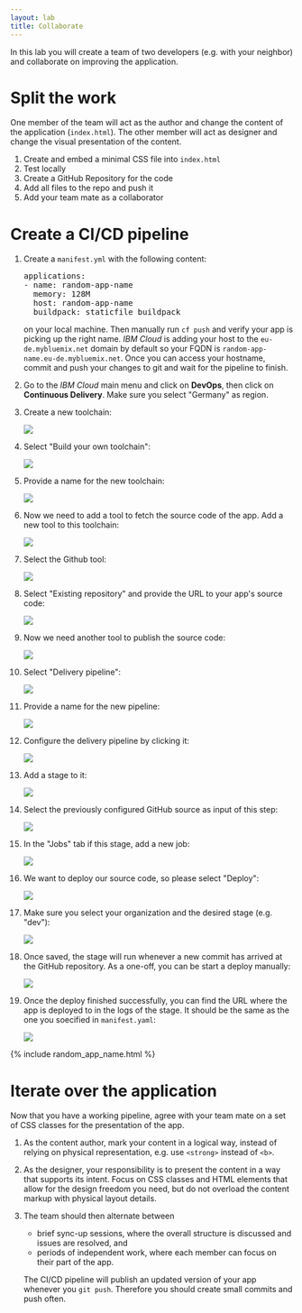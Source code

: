 ```yaml
---
layout: lab
title: Collaborate
---
```


In this lab you will create a team of two developers (e.g. with your neighbor) and collaborate on improving the application.

# Split the work

One member of the team will act as the author and change the content of the application (`index.html`). The other member will act as designer and change the visual presentation of the content.

1. Create and embed a minimal CSS file into `index.html`
1. Test locally
1. Create a GitHub Repository for the code
1. Add all files to the repo and push it
1. Add your team mate as a collaborator

# Create a CI/CD pipeline

1.  Create a `manifest.yml` with the following content:

    <pre>
    applications:
    - name: <span class="app_name">random-app-name</span>
      memory: 128M
      host: <span class="app_name">random-app-name</span>
      buildpack: staticfile_buildpack
    </pre>

    on your local machine. Then manually run `cf push` and verify your app is picking up the right name. _IBM Cloud_ is adding your host to the `eu-de.mybluemix.net` domain  by default so your FQDN is <code><span class="app_name">random-app-name</span>.eu-de.mybluemix.net</code>. Once you can access your hostname, commit and push your changes to git and wait for the pipeline to finish.

1.  Go to the _IBM Cloud_ main menu and click on **DevOps**, then click on **Continuous Delivery**. Make sure you select "Germany" as region.

1.  Create a new toolchain:

    ![](toolchain-01-create.png)

1.  Select "Build your own toolchain":

    ![](toolchain-02-byo.png)

1.  Provide a name for the new toolchain:

    ![](toolchain-03-byo-config.png)

1.  Now we need to add a tool to fetch the source code of the app. Add a new tool to this toolchain:

    ![](toolchain-04-add-tool.png)

1.  Select the Github tool:

    ![](toolchain-05-github.png)

1.  Select "Existing repository" and provide the URL to your app's source code:

    ![](toolchain-06-git-configure.png)

1.  Now we need another tool to publish the source code:

    ![](toolchain-07-add-tool.png)

1.  Select "Delivery pipeline":

    ![](toolchain-08-delivery-pipeline.png)

1.  Provide a name for the new pipeline:

    ![](toolchain-09-delivery-pipeline-name.png)

1.  Configure the delivery pipeline by clicking it:

    ![](toolchain-10-configure-pipeline.png)

1.  Add a stage to it:

    ![](toolchain-11-add-stage.png)

1.  Select the previously configured GitHub source as input of this step:

    ![](toolchain-12-stage-input.png)

1.  In the "Jobs" tab if this stage, add a new job:

    ![](toolchain-13-stage-add-job.png)

1.  We want to deploy our source code, so please select "Deploy":

    ![](toolchain-14-stage-deploy.png)

1.  Make sure you select your organization and the desired stage (e.g. "dev"):

    ![](toolchain-15-org-space.png)

1.  Once saved, the stage will run whenever a new commit has arrived at the GitHub repository. As a one-off, you can be start a deploy manually:

    ![](toolchain-16-stage-trigger.png)

1.  Once the deploy finished successfully, you can  find the URL where the app is deployed to in the logs of the stage. It should be the same as the one you soecified in `manifest.yaml`:

    ![](toolchain-17-logs.png)

{% include random_app_name.html %}

# Iterate over the application

Now that you have a working pipeline, agree with your team mate on a set of CSS classes for the presentation of the app.

1.  As the content author, mark your content in a logical way, instead of relying on physical representation, e.g. use `<strong>` instead of `<b>`.
1.  As the designer, your responsibility is to present the content in a way that supports its intent. Focus on CSS classes and HTML elements that allow for the design freedom you need, but do not overload the content markup with physical layout details.
1.  The team should then alternate between

    - brief sync-up sessions, where the overall structure is discussed and issues are resolved, and
    - periods of independent work, where each member can focus on their part of the app.

    The CI/CD pipeline will publish an updated version of your app whenever you `git push`. Therefore you should create small commits and push often.

